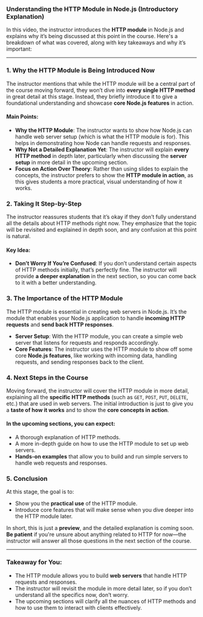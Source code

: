 ### Understanding the HTTP Module in Node.js (Introductory Explanation)

In this video, the instructor introduces the **HTTP module** in Node.js and explains why it’s being discussed at this point in the course. Here's a breakdown of what was covered, along with key takeaways and why it’s important:

---

### 1. **Why the HTTP Module is Being Introduced Now**

The instructor mentions that while the HTTP module will be a central part of the course moving forward, they won’t dive into **every single HTTP method** in great detail at this stage. Instead, they briefly introduce it to give a foundational understanding and showcase **core Node.js features** in action.

#### Main Points:
- **Why the HTTP Module**: The instructor wants to show how Node.js can handle web server setup (which is what the HTTP module is for). This helps in demonstrating how Node can handle requests and responses.
- **Why Not a Detailed Explanation Yet**: The instructor will explain **every HTTP method** in depth later, particularly when discussing the **server setup** in more detail in the upcoming section.
- **Focus on Action Over Theory**: Rather than using slides to explain the concepts, the instructor prefers to show the **HTTP module in action**, as this gives students a more practical, visual understanding of how it works.

### 2. **Taking It Step-by-Step**

The instructor reassures students that it’s okay if they don’t fully understand all the details about HTTP methods right now. They emphasize that the topic will be revisited and explained in depth soon, and any confusion at this point is natural.

#### Key Idea:
- **Don’t Worry If You’re Confused**: If you don’t understand certain aspects of HTTP methods initially, that’s perfectly fine. The instructor will provide **a deeper explanation** in the next section, so you can come back to it with a better understanding.

### 3. **The Importance of the HTTP Module**

The HTTP module is essential in creating web servers in Node.js. It’s the module that enables your Node.js application to handle **incoming HTTP requests** and **send back HTTP responses**.

- **Server Setup**: With the HTTP module, you can create a simple web server that listens for requests and responds accordingly.
- **Core Features**: The instructor uses the HTTP module to show off some core **Node.js features**, like working with incoming data, handling requests, and sending responses back to the client.

### 4. **Next Steps in the Course**

Moving forward, the instructor will cover the HTTP module in more detail, explaining all the **specific HTTP methods** (such as `GET`, `POST`, `PUT`, `DELETE`, etc.) that are used in web servers. The initial introduction is just to give you a **taste of how it works** and to show the **core concepts in action**.

#### In the upcoming sections, you can expect:
- A thorough explanation of HTTP methods.
- A more in-depth guide on how to use the HTTP module to set up web servers.
- **Hands-on examples** that allow you to build and run simple servers to handle web requests and responses.

### 5. **Conclusion**

At this stage, the goal is to:
- Show you the **practical use** of the HTTP module.
- Introduce core features that will make sense when you dive deeper into the HTTP module later.

In short, this is just a **preview**, and the detailed explanation is coming soon. **Be patient** if you're unsure about anything related to HTTP for now—the instructor will answer all those questions in the next section of the course.

---

### Takeaway for You:
- The HTTP module allows you to build **web servers** that handle HTTP requests and responses.
- The instructor will revisit the module in more detail later, so if you don’t understand all the specifics now, don’t worry.
- The upcoming sections will clarify all the nuances of HTTP methods and how to use them to interact with clients effectively.

